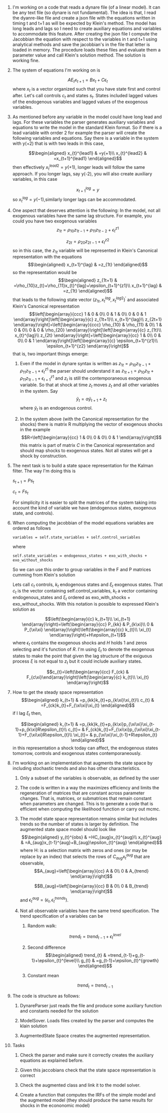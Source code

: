 1.  I'm working on a code that reads a dynare file (of a linear model).
    It can be any text file (so dynare is not fundamental). The idea is
    that, I read the dyanre-like file and create a json file with the
    equations written in timing t and t+1 as will be expected by Klein's
    method. The model has long leads and lags so I need to create
    auxiliary equations and variables to accommodate this feature. After
    creating the json file I compute the Jacobbian the equation with
    respect to the variables in t and t+1 using analytical methods and
    save the jacobbian's in the file that letter is loaded in memory.
    The procedure loads these files and evaluate them a parameter value
    and call Klein's solution method. The solution is working fine.

2.  The system of equations I'm working on is

    $$AE_{t}x_{t+1}=Bx_{t}+C\epsilon_{t}$$ where $x_{t}$ is a vector
    organized such that you have state first and control after. Let's
    call controls $c_{t}$ and states $s_{t}$. States included lagged
    values of the endogenous variables and lagged values of the
    exogenous variables.

3.  As mentioned before any variable in the model could have long lead
    and lags. For these variables the parser generates auxiliary
    variables and equations to write the model in the standard Klein
    format. So if there is a lead variable with orrder 2 for example the
    parser will create the following variables and equations. Say there
    is a variable in the system with y(+2) that is with two leads in
    this case,

    $$\begin{aligned}
    x_{t}^{lead1} & =y(+1)\\
    x_{t}^{lead2} & =x_{t+1}^{lead1}
    \end{aligned}$$ then effectively $x_{t}^{lead2}=y(+1)$, longer leads
    will follow the same approach. If you longer lags, say y(-2), you
    will also create auxiliary variables, in this case

    $$x_{t+1}^{lag}=y$$ so $x_{t}^{lag}=y(-1),$similarly longer lags can
    be accommodated.

4.  One aspect that deserves attention is the following: In the model,
    not all exogenous variables have the same lag structure. For
    example, you could you have two exogenous variables
    $$z_{1t}=\rho_{10}z_{1t-1}+\rho_{11}z_{1t-2}+\epsilon_{t}^{z1}$$

    $$z_{2t}=\rho_{20}z_{2t-1}+\epsilon_{t}^{z2}$$ so in this case, the
    $z_{1t}$ variable will be represented in Klein's Canonical
    representation with the equations $$\begin{aligned}
    x_{t+1}^{lag} & =z_{1t}
    \end{aligned}$$ so the representation would be $$\begin{aligned}
    z_{1t+1} & =\rho_{10}z_{t}+\rho_{11}x_{t}^{lag}+\epsilon_{t+1}^{z1}\\
    x_{t+1}^{lag} & =z_{1t}
    \end{aligned}$$ that leads to the following state vector
    $\left(z_{1t},x_{t}^{lag},x_{t}^{lag2}\right)^{\prime}$ and
    associated Klein's Canonical representation
    $$\left[\begin{array}{ccc}
    1 & 0 & 0\\
    0 & 1 & 0\\
    0 & 0 & 1
    \end{array}\right]\left[\begin{array}{c}
    z_{1t+1}\\
    x_{t+1}^{lag}\\
    z_{2t+1}
    \end{array}\right]=\left[\begin{array}{ccc}
    \rho_{10} & \rho_{11} & 0\\
    1 & 0 & 0\\
    0 & 0 & \rho_{20}
    \end{array}\right]\left[\begin{array}{c}
    z_{1t}\\
    x_{t}^{lag}\\
    z_{2t}
    \end{array}\right]+\left[\begin{array}{cc}
    1 & 0\\
    0 & 0\\
    0 & 1
    \end{array}\right]\left[\begin{array}{c}
    \epsilon_{t+1}^{z1}\\
    \epsilon_{t+1}^{z2}
    \end{array}\right]$$ that is, two important things emerge:

    1.  Even if the model in dynare syntax is written as
        $z_{1t}=\rho_{10}z_{1t-1}+\rho_{11}z_{1t-1}+\epsilon_{t}^{z1}$
        the parser should understand it as
        $z_{1t+1}=\rho_{10}z_{1t}+\rho_{11}z_{1t-1}+\epsilon_{t+1}^{z1}$
        and $z_{t}$ is still the contemporaneous exogenous variable. So
        that at shock at time $z_{t}$ moves $z_{t}$ and all other
        variables in the system. Say
        $$\tilde{y}_{t}=\alpha\tilde{y}_{t+1}+z_{t}$$ where
        $\tilde{y}_{t}$ is an endogenous control.

    2.  In the system above (with the Canonical representation for the
        shocks) there is matrix R multiplying the vector of exogenous
        shocks in the example $$R=\left[\begin{array}{cc}
        1 & 0\\
        0 & 0\\
        0 & 1
        \end{array}\right]$$ this matrix is part of matrix $C$ in the
        Canonical representation and should map shocks to exogenous
        states. Not all states will get a shock by construction.

5.  The next task is to build a state space representation for the
    Kalman filter. The way I'm doing this is

    $s_{t+1}=Ps_{t}$

    $c_{t}=Fs_{t}$

    For simplicity it is easier to split the matrices of the system
    taking into account the kind of variable we have (endogenous states,
    exogenous state, and controls).

6.  When computing the jacobbian of the model equations variables are
    ordered as follows

        variables = self.state_variables + self.control_variables

    where

        self.state_variables = endogenous_states + exo_with_shocks + exo_without_shocks

    So we can use this order to group variables in the F and P matrices
    cumming from Klein's solution

    Lets call $c_{t}$ controls, $k_{t}$ endogenous states and $\xi_{t}$
    exogenous states. That $c_{t}$ is the vector containing
    self.control_variables, $k_{t}$ a vector containing
    endogenous_states and $\xi_{t}$ ordered as exo_with_shocks +
    exo_without_shocks. With this notation is possible to expressed
    Klein's solution as

    $$\left(\begin{array}{c}
    k_{t+1}\\
    \xi_{t+1}
    \end{array}\right)=\left(\begin{array}{cc}
    P_{kk} & P_{k\xi}\\
    0 & P_{\xi\xi}
    \end{array}\right)\left(\begin{array}{c}
    k_{t}\\
    \xi_{t}
    \end{array}\right)+H\epsilon_{t+1}$$ where $\epsilon_{t}$ contains
    the exogenous shocks and $H$ holds 1 and zeros selecting and it's
    function of $R$. I'm using $\xi_{t}$ to denote the exogenous states
    to make the point that given the lag structure of the exiguous
    process $\xi$ is not equal to $z_{t}$ but it could include auxiliary
    states.

    $$c_{t}=\left(\begin{array}{cc}
    F_{ck} & F_{c\xi}\end{array}\right)\left(\begin{array}{c}
    k_{t}\\
    \xi_{t}
    \end{array}\right)$$

7.  How to get the steady space representation $$\begin{aligned}
    k_{t+1} & =p_{kk}k_{t}+p_{k\xi}\xi_{t}\\
    c_{t} & =F_{ck}k_{t}+F_{\xi\xi}\xi_{t}
    \end{aligned}$$ if I lag $\xi_{t}$ then,

    $$\begin{aligned}
    k_{t+1} & =p_{kk}k_{t}+p_{k\xi}p_{\xi\xi}\xi_{t-1}+p_{k\xi}R\epsilon_{t}\\
    c_{t}= & F_{ck}k_{t}+F_{\xi\xi}p_{\xi\xi}\xi_{t-1}+F_{\xi\xi}R\epsilon_{t}\\
    \xi_{t}= & p_{\xi\xi}\xi_{t-1}+R\epsilon_{t}
    \end{aligned}$$ in this representation a shock today can affect, the
    endogenous states tomorrow, controls and exogenous states
    contemporaneously.

8.  I'm working on an implementation that augments the state space by
    including stochastic trends and also has other characteristics.

    1.  Only a subset of the variables is observable, as defined by the
        user

    2.  The code is written in a way the maximizes efficiency and limits
        the regeneration of matrices that are constant across parameter
        changes. That is, matrices, or submatrices that remain constant
        when parameters are changed. This is to generate a code that is
        efficient when computing the likelihood function or carry out
        mcmc.

    3.  The model state space representation remains similar but
        includes trends so the number of states is larger by definition.
        The augmented state space model should look like
        $$\begin{aligned}
        y_{t}^{obs} & =HC_{aug}x_{t}^{aug}\\
        x_{t}^{aug} & =A_{aug}x_{t-1}^{aug}+B_{aug}\epsilon_{t}^{aug}
        \end{aligned}$$ where H: is a selection matrix with zeros and
        ones (or may be replace by an index) that selects the rows of
        $C_{aug}x_{t}^{aug}$ that are observable,
        $$A_{aug}=\left[\begin{array}{cc}
        A & 0\\
        0 & A_{trend}
        \end{array}\right]$$

        $$B_{aug}=\left[\begin{array}{cc}
        B & 0\\
        0 & B_{trend}
        \end{array}\right]$$ and
        $\epsilon_{t}^{aug}=\left(\epsilon_{t},\epsilon_{t}^{trends}\right)$.

    4.  Not all observable variables have the same trend specification.
        The trend specification of a variables can be

        1.  Random walk:

            $$trend_{t}=trend_{t-1}+\epsilon_{t}^{level}$$

        2.  Second difference $$\begin{aligned}
            trend_{t} & =trend_{t-1}+g_{t-1}+\epsilon_{t}^{level}\\
            g_{t} & =g_{t-1}+\epsilon_{t}^{growth}
            \end{aligned}$$

        3.  Constant mean

            $$trend_{t}=trend_{t-1}$$

9.  The code is structure as follows:

    1.  DynareParser just reads the file and produce some auxiliary
        function and constants needed for the solution

    2.  ModelSover. Loads files created by the parser and computes the
        klain solution

    3.  AugmentedState Space creates the augmented representation.

10. Tasks

    1.  Check the parser and make sure it correctly creates the
        auxiliary equations as explained before.

    2.  Given this jaccobians check that the state space representation
        is correct

    3.  Check the augmented class and link it to the model solver.

    4.  Create a function that computes the IRFs of the simple model and
        the augmented model (they should produce the same results for
        shocks in the econonomic model)

